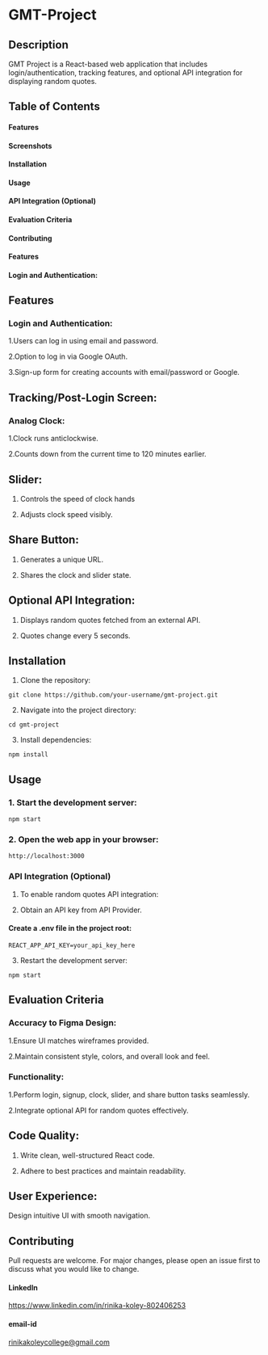 # GMT-Project

## Description
GMT Project is a React-based web application that includes login/authentication, tracking features, and optional API integration for displaying random quotes.

## Table of Contents
#### Features
#### Screenshots
#### Installation
#### Usage
#### API Integration (Optional)
#### Evaluation Criteria
#### Contributing
#### Features
#### Login and Authentication:

## Features
### Login and Authentication:
1.Users can log in using email and password.

2.Option to log in via Google OAuth.

3.Sign-up form for creating accounts with email/password or Google.

## Tracking/Post-Login Screen:

### Analog Clock:

1.Clock runs anticlockwise.


2.Counts down from the current time to 120 minutes earlier.

## Slider:
1. Controls the speed of clock hands

2. Adjusts clock speed visibly.

## Share Button:
1. Generates a unique URL.

2. Shares the clock and slider state.

## Optional API Integration:

1. Displays random quotes fetched from an external API.

2. Quotes change every 5 seconds.


## Installation
1. Clone the repository:

```git clone https://github.com/your-username/gmt-project.git```

2. Navigate into the project directory:

```cd gmt-project```

3. Install dependencies:

```npm install```
## Usage
### 1. Start the development server:

```npm start```

### 2. Open the web app in your browser:

```http://localhost:3000```

### API Integration (Optional)
1. To enable random quotes API integration:

2. Obtain an API key from API Provider.

#### Create a .env file in the project root:

```REACT_APP_API_KEY=your_api_key_here```

3. Restart the development server:

```npm start```
## Evaluation Criteria
### Accuracy to Figma Design:

1.Ensure UI matches wireframes provided.

2.Maintain consistent style, colors, and overall look and feel.
### Functionality:
1.Perform login, signup, clock, slider, and share button tasks seamlessly.

2.Integrate optional API for random quotes effectively.

## Code Quality:
1. Write clean, well-structured React code.

2. Adhere to best practices and maintain readability.

## User Experience:

Design intuitive UI with smooth navigation.

## Contributing
Pull requests are welcome. For major changes, please open an issue first to discuss what you would like to change.

#### LinkedIn
https://www.linkedin.com/in/rinika-koley-802406253
#### email-id 
rinikakoleycollege@gmail.com